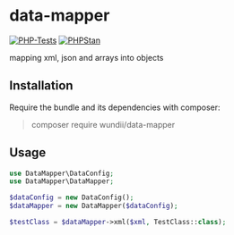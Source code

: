 # data-mapper

[![PHP-Tests](https://github.com/wundii/data-mapper/actions/workflows/code_quality.yml/badge.svg)](https://github.com/wundii/data-mapper/actions/workflows/code_quality.yml)
[![PHPStan](https://img.shields.io/badge/PHPStan-level%209-brightgreen.svg?style=flat)](https://phpstan.org/)

mapping xml, json and arrays into objects

## Installation
Require the bundle and its dependencies with composer:

> composer require wundii/data-mapper

## Usage
```php
use DataMapper\DataConfig;
use DataMapper\DataMapper;

$dataConfig = new DataConfig();
$dataMapper = new DataMapper($dataConfig);

$testClass = $dataMapper->xml($xml, TestClass::class);
```